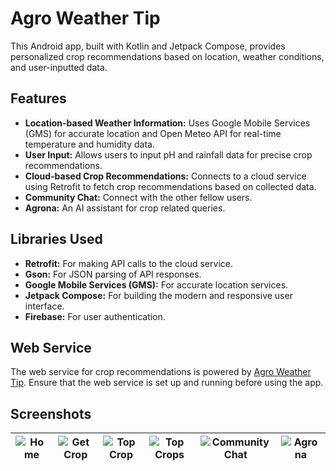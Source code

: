 # Agro Weather Tip

This Android app, built with Kotlin and Jetpack Compose, provides personalized crop recommendations based on location, weather conditions, and user-inputted data.

## Features

- **Location-based Weather Information:** Uses Google Mobile Services (GMS) for accurate location and Open Meteo API for real-time temperature and humidity data.
- **User Input:** Allows users to input pH and rainfall data for precise crop recommendations.
- **Cloud-based Crop Recommendations:** Connects to a cloud service using Retrofit to fetch crop recommendations based on collected data.
- **Community Chat:** Connect with the other fellow users.
- **Agrona:** An AI assistant for crop related queries.

## Libraries Used

- **Retrofit:** For making API calls to the cloud service.
- **Gson:** For JSON parsing of API responses.
- **Google Mobile Services (GMS):** For accurate location services.
- **Jetpack Compose:** For building the modern and responsive user interface.
- **Firebase:** For user authentication.

## Web Service

The web service for crop recommendations is powered by [Agro Weather Tip](https://github.com/dmdbilal/Agro-Weather-Tip). Ensure that the web service is set up and running before using the app.

## Screenshots

| ![Home](https://github.com/dmdbilal/Agro_Weather_Tip/assets/91405690/74eeccf9-e0ea-47c1-90fb-f9cf0ebe34ac) | ![Get Crop](https://github.com/dmdbilal/Agro_Weather_Tip/assets/91405690/f9afcf7a-f91f-4994-847d-16ae3641fa49) | ![Top Crop](https://github.com/dmdbilal/Agro_Weather_Tip/assets/91405690/19fa1317-a427-4d41-9d8c-412f5fc95f95) | ![Top Crops](https://github.com/dmdbilal/Agro_Weather_Tip/assets/91405690/1cd8419a-337d-4cdc-af61-734d8564575d) | ![Community Chat](https://github.com/dmdbilal/Agro_Weather_Tip/assets/91405690/6be509af-b976-4d83-8fd5-f6d3d62a488e) | ![Agrona](https://github.com/dmdbilal/Agro_Weather_Tip/assets/91405690/88769401-8fd0-49c7-a426-5c403cef4abd) |
|---------------------------------------|---------------------------------------|---------------------------------------|---------------------------------------|---------------------------------------|---------------------------------------|



